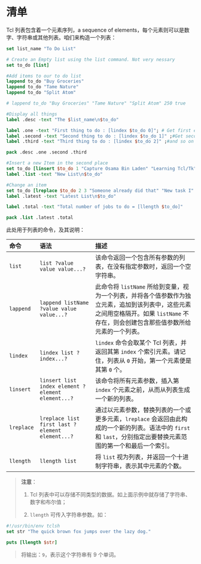 # 清单

Tcl 列表包含着一个元素序列，a sequence of elements，每个元素则可以是数字、字符串或其他列表。咱们来构造一个列表：


```tcl
set list_name "To Do List"

# Create an Empty list using the list command. Not very nessary
set to_do [list]

#Add items to our to do list
lappend to_do "Buy Groceries"
lappend to_do "Tame Nature"
lappend to_do "Split Atom"

# lappend to_do "Buy Groceries" "Tame Nature" "Split Atom" 250 true

#Display all things
label .desc -text "The $list_name\n$to_do"

label .one -text "First thing to do : [lindex $to_do 0]"; # Get first element
label .second -text "Second thing to do : [lindex $to_do 1]" ;#Get second element
label .third -text "Third thing to do : [lindex $to_do 2]" ;#and so on

pack .desc .one .second .third

#Insert a new Item in the second place
set to_do [linsert $to_do 1 "Capture Osama Bin Laden" "Learning Tcl/Tk"]
label .list -text "New List\n$to_do"

#Change an item
set to_do [lreplace $to_do 2 3 "Someone already did that" "New task I" "Making food"]
label .latest -text "Latest List\n$to_do"

label .total -text "Total number of jobs to do = [llength $to_do]"

pack .list .latest .total
```

此处用于列表的命令，及其说明：


| 命令 | 语法 | 描述 |
| :-- | :-- | :-- |
| `list` | `list ?value value value...?` | 该命令返回一个包含所有参数的列表，在没有指定参数时，返回一个空字符串。|
| `lappend` | `lappend listName ?value value value...?` | 此命令将 `listName` 所给到变量，视为一个列表，并将各个值参数作为独立元素，追加到该列表中，这些元素之间用空格隔开。如果 `listName` 不存在，则会创建包含那些值参数所给元素的一个列表。 |
| `lindex` | `lindex list ?index...?` | `lindex` 命令会取某个 Tcl 列表，并返回其第 `index` 个索引元素。请记住，列表从 `0` 开始，第一个元素便是其第 `0` 个。 |
| `linsert` | `linsert list index element ?element element...?` | 该命令将所有元素参数，插入第 `index` 个元素之前，从而从列表生成一个新的列表。 |
| `lreplace` | `lreplace list first last ?element element...?` | 通过以元素参数，替换列表的一个或更多元素，`lreplace` 会返回由此构成的一个新的列表。语法中的 `first` 和 `last`，分别指定出要替换元素范围的第一个和最后一个索引。 |
| `llength` | `llength list` | 将 `list` 视为列表，并返回一个十进制字符串，表示其中元素的个数。 |

> **注意**：
>
> 1. Tcl 列表中可以存储不同类型的数据。如上面示例中就存储了字符串、数字和布尔值；
>
> 2. `llength` 可传入字符串参数。如：

```tcl
#!/usr/bin/env tclsh
set str "The quick brown fox jumps over the lazy dog."

puts [llength $str]
```

> 将输出：`9`，表示这个字符串有 9 个单词。
